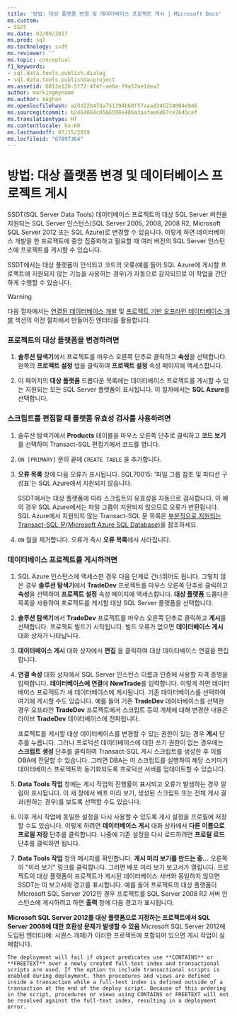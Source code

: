 ```yaml
---
title: '방법: 대상 플랫폼 변경 및 데이터베이스 프로젝트 게시 | Microsoft Docs'
ms.custom:
- SSDT
ms.date: 02/09/2017
ms.prod: sql
ms.technology: ssdt
ms.reviewer: ''
ms.topic: conceptual
f1_keywords:
- sql.data.tools.publish.dialog
- sql.data.tools.publishdacproject
ms.assetid: 6012e120-5f72-4f4f-ae6e-f9a57ae1dea7
author: markingmyname
ms.author: maghan
ms.openlocfilehash: a2dd22b47da751294b60f57aaad246234004e946
ms.sourcegitcommit: b2464064c0566590e486a3aafae6d67ce2645cef
ms.translationtype: HT
ms.contentlocale: ko-KR
ms.lasthandoff: 07/15/2019
ms.locfileid: "67897364"
---
```

# <a name="how-to-change-target-platform-and-publish-a-database-project"></a>방법: 대상 플랫폼 변경 및 데이터베이스 프로젝트 게시
SSDT(SQL Server Data Tools) 데이터베이스 프로젝트의 대상 SQL Server 버전을 지원되는 SQL Server 인스턴스(SQL Server 2005, 2008, 2008 R2, Microsoft SQL Server 2012 또는 SQL Azure)로 변경할 수 있습니다. 이렇게 하면 데이터베이스 개발을 한 프로젝트에 중앙 집중화하고 필요할 때 여러 버전의 SQL Server 인스턴스에 프로젝트를 게시할 수 있습니다.  
  
SSDT에서는 대상 플랫폼이 인식되고 코드의 오류(예를 들어 SQL Azure에 게시할 프로젝트에 지원되지 않는 기능을 사용하는 경우)가 자동으로 감지되므로 이 작업을 간단하게 수행할 수 있습니다.  
  
> [!WARNING]  
> 다음 절차에서는 [연결된 데이터베이스 개발](../ssdt/connected-database-development.md) 및 [프로젝트 기반 오프라인 데이터베이스 개발](../ssdt/project-oriented-offline-database-development.md) 섹션의 이전 절차에서 만들어진 엔터티를 활용합니다.  
  
### <a name="to-change-a-projects-target-platform"></a>프로젝트의 대상 플랫폼을 변경하려면  
  
1.  **솔루션 탐색기**에서 프로젝트를 마우스 오른쪽 단추로 클릭하고 **속성**을 선택합니다. 왼쪽의 **프로젝트 설정** 탭을 클릭하여 **프로젝트 설정** 속성 페이지에 액세스합니다.  
  
2.  이 페이지의 **대상 플랫폼** 드롭다운 목록에는 데이터베이스 프로젝트를 게시할 수 있는 지원되는 모든 SQL Server 플랫폼이 표시됩니다. 이 절차에서는 **SQL Azure**를 선택합니다.  
  
### <a name="to-use-platform-validation-when-editing-scripts"></a>스크립트를 편집할 때 플랫폼 유효성 검사를 사용하려면  
  
1.  솔루션 탐색기에서 **Products** 테이블을 마우스 오른쪽 단추로 클릭하고 **코드 보기**를 선택하여 Transact\-SQL 편집기에서 코드를 엽니다.  
  
2.  `ON [PRIMARY]` 문의 끝에 `CREATE TABLE` 을 추가합니다.  
  
3.  **오류 목록** 창에 다음 오류가 표시됩니다.  SQL70015: '파일 그룹 참조 및 파티션 구성표'는 SQL Azure에서 지원되지 않습니다.  
  
    SSDT에서는 대상 플랫폼에 따라 스크립트의 유효성을 자동으로 검사합니다. 이 예의 경우 SQL Azure에서는 파일 그룹이 지원되지 않으므로 오류가 반환됩니다. SQL Azure에서 지원되지 않는 Transact\-SQL 문 목록은 [부분적으로 지원되는 Transact-SQL 문(Microsoft Azure SQL Database)](https://msdn.microsoft.com/library/ee336267.aspx)을 참조하세요.  
  
4.  `ON` 절을 제거합니다. 오류가 즉시 **오류 목록**에서 사라집니다.  
  
### <a name="to-publish-a-database-project"></a>데이터베이스 프로젝트를 게시하려면  
  
1.  SQL Azure 인스턴스에 액세스한 경우 다음 단계로 건너뛰어도 됩니다. 그렇지 않은 경우 **솔루션 탐색기**에서 **TradeDev** 프로젝트를 마우스 오른쪽 단추로 클릭하고 **속성**을 선택하여 **프로젝트 설정** 속성 페이지에 액세스합니다. **대상 플랫폼** 드롭다운 목록을 사용하여 프로젝트를 게시할 대상 SQL Server 플랫폼을 선택합니다.  
  
2.  **솔루션 탐색기**에서 **TradeDev** 프로젝트를 마우스 오른쪽 단추로 클릭하고 **게시**를 선택합니다. 프로젝트 빌드가 시작됩니다. 빌드 오류가 없으면 **데이터베이스 게시** 대화 상자가 나타납니다.  
  
3.  **데이터베이스 게시** 대화 상자에서 **편집** 을 클릭하여 대상 데이터베이스 연결을 편집합니다.  
  
4.  **연결 속성** 대화 상자에서 SQL Server 인스턴스 이름과 인증에 사용할 자격 증명을 입력합니다. **데이터베이스에 연결**에 **NewTrade**를 입력합니다. 이렇게 하면 데이터베이스 프로젝트가 새 데이터베이스에 게시됩니다. 기존 데이터베이스를 선택하여 여기에 게시할 수도 있습니다. 예를 들어 기존 **TradeDev** 데이터베이스를 선택한 경우 오프라인 **TradeDev** 프로젝트에서 스크립트 등의 개체에 대해 변경한 내용은 라이브 **TradeDev** 데이터베이스에 전파됩니다.  
  
    프로젝트를 게시할 대상 데이터베이스를 변경할 수 있는 권한이 있는 경우 **게시** 단추를 누릅니다. 그러나 프로덕션 데이터베이스에 대한 쓰기 권한이 없는 경우에는 **스크립트 생성** 단추를 클릭하여 Transact\-SQL 게시 스크립트를 생성한 후 이를 DBA에 전달할 수 있습니다. 그러면 DBA는 이 스크립트를 실행하여 해당 스키마가 데이터베이스 프로젝트와 동기화되도록 프로덕션 서버를 업데이트할 수 있습니다.  
  
5.  **Data Tools 작업**  창에는 게시 작업의 진행률이 표시되고 오류가 발생하는 경우 알림이 표시됩니다. 이 새 창에서 배포 미리 보기, 생성된 스크립트 또는 전체 게시 결과(원하는 경우)를 보도록 선택할 수도 있습니다.  
  
6.  이후 게시 작업에 동일한 설정을 다시 사용할 수 있도록 게시 설정을 프로필에 저장할 수도 있습니다. 이렇게 하려면 **데이터베이스 게시** 대화 상자에서 **다른 이름으로 프로필 저장** 단추를 클릭합니다. 나중에 기존 설정을 다시 로드하려면 **프로필 로드** 단추를 클릭하면 됩니다.  
  
7.  **Data Tools 작업** 창의 메시지를 확인합니다. **게시 미리 보기를 만드는 중...** 오른쪽의 "미리 보기" 링크를 클릭합니다. 그러면 배포 미리 보기 보고서가 열립니다. 프로젝트의 대상 플랫폼이 프로젝트가 게시된 데이터베이스 서버와 동일하지 않으면 SSDT는 이 보고서에 경고를 표시합니다.  예를 들어 프로젝트의 대상 플랫폼이 Microsoft SQL Server 2012인 경우 프로젝트를 SQL Server 2008 R2 서버 인스턴스에 게시하려고 하면 **출력** 창에 다음 경고가 표시됩니다.  
  
**Microsoft SQL Server 2012를 대상 플랫폼으로 지정하는 프로젝트에서 SQL Server 2008에 대한 호환성 문제가 발생할 수 있음**    Microsoft SQL Server 2012에 도입된 엔터티(예: 시퀀스 개체)가 이러한 프로젝트에 포함되어 있으면 게시 작업이 실패합니다.  
  
    The deployment will fail if object predicates use **CONTAINS** or **FREETEXT** over a newly created full-text index and transactional scripts are used. If the option to include transactional scripts is enabled during deployment, then procedures and views are defined inside a transaction while a full-text index is defined outside of a transaction at the end of the deploy script. Because of this ordering in the script, procedures or views using CONTAINS or FREETEXT will not be resolved against the full-text index, resulting in a deployment error.  
  
